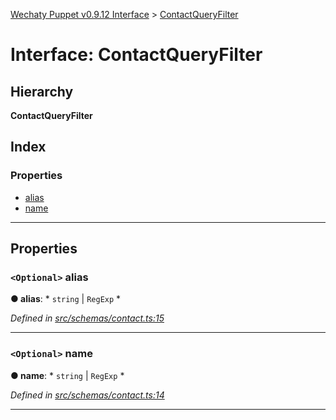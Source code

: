[Wechaty Puppet v0.9.12 Interface](../README.md) > [ContactQueryFilter](contactqueryfilter.md)

# Interface: ContactQueryFilter

## Hierarchy

**ContactQueryFilter**

## Index

### Properties

* [alias](contactqueryfilter.md#alias)
* [name](contactqueryfilter.md#name)

---

## Properties

<a id="alias"></a>

### `<Optional>` alias

**● alias**: * `string` &#124; `RegExp`
*

*Defined in [src/schemas/contact.ts:15](https://github.com/wechaty/wechaty-puppet/blob/53150e3/src/schemas/contact.ts#L15)*

___
<a id="name"></a>

### `<Optional>` name

**● name**: * `string` &#124; `RegExp`
*

*Defined in [src/schemas/contact.ts:14](https://github.com/wechaty/wechaty-puppet/blob/53150e3/src/schemas/contact.ts#L14)*

___

